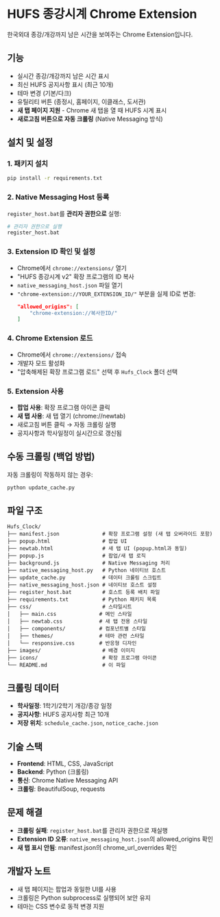 # HUFS 종강시계 Chrome Extension

한국외대 종강/개강까지 남은 시간을 보여주는 Chrome Extension입니다.

## 기능
- 실시간 종강/개강까지 남은 시간 표시
- 최신 HUFS 공지사항 표시 (최근 10개)
- 테마 변경 (기본/다크)
- 유틸리티 버튼 (종정시, 홈페이지, 이클래스, 도서관)
- **새 탭 페이지 지원** - Chrome 새 탭을 열 때 HUFS 시계 표시
- **새로고침 버튼으로 자동 크롤링** (Native Messaging 방식)

## 설치 및 설정

### 1. 패키지 설치
```bash
pip install -r requirements.txt
```

### 2. Native Messaging Host 등록
`register_host.bat`를 **관리자 권한으로** 실행:
```bash
# 관리자 권한으로 실행
register_host.bat
```

### 3. Extension ID 확인 및 설정
- Chrome에서 `chrome://extensions/` 열기
- "HUFS 종강시계 v2" 확장 프로그램의 ID 복사
- `native_messaging_host.json` 파일 열기
- `"chrome-extension://YOUR_EXTENSION_ID/"` 부분을 실제 ID로 변경:
  ```json
  "allowed_origins": [
      "chrome-extension://복사한ID/"
  ]
  ```

### 4. Chrome Extension 로드
- Chrome에서 `chrome://extensions/` 접속
- 개발자 모드 활성화
- "압축해제된 확장 프로그램 로드" 선택 후 `Hufs_Clock` 폴더 선택

### 5. Extension 사용
- **팝업 사용**: 확장 프로그램 아이콘 클릭
- **새 탭 사용**: 새 탭 열기 (chrome://newtab)
- 새로고침 버튼 클릭 → 자동 크롤링 실행
- 공지사항과 학사일정이 실시간으로 갱신됨

## 수동 크롤링 (백업 방법)
자동 크롤링이 작동하지 않는 경우:
```bash
python update_cache.py
```

## 파일 구조
```
Hufs_Clock/
├── manifest.json              # 확장 프로그램 설정 (새 탭 오버라이드 포함)
├── popup.html                 # 팝업 UI
├── newtab.html                # 새 탭 UI (popup.html과 동일)
├── popup.js                   # 팝업/새 탭 로직
├── background.js              # Native Messaging 처리
├── native_messaging_host.py   # Python 네이티브 호스트
├── update_cache.py            # 데이터 크롤링 스크립트
├── native_messaging_host.json # 네이티브 호스트 설정
├── register_host.bat          # 호스트 등록 배치 파일
├── requirements.txt           # Python 패키지 목록
├── css/                       # 스타일시트
│   ├── main.css              # 메인 스타일
│   ├── newtab.css            # 새 탭 전용 스타일
│   ├── components/           # 컴포넌트별 스타일
│   ├── themes/               # 테마 관련 스타일
│   └── responsive.css        # 반응형 디자인
├── images/                    # 배경 이미지
├── icons/                     # 확장 프로그램 아이콘
└── README.md                  # 이 파일
```

## 크롤링 데이터
- **학사일정**: 1학기/2학기 개강/종강 일정
- **공지사항**: HUFS 공지사항 최근 10개
- **저장 위치**: `schedule_cache.json`, `notice_cache.json`

## 기술 스택
- **Frontend**: HTML, CSS, JavaScript
- **Backend**: Python (크롤링)
- **통신**: Chrome Native Messaging API
- **크롤링**: BeautifulSoup, requests

## 문제 해결
- **크롤링 실패**: `register_host.bat`를 관리자 권한으로 재실행
- **Extension ID 오류**: `native_messaging_host.json`의 allowed_origins 확인
- **새 탭 표시 안됨**: manifest.json의 chrome_url_overrides 확인

## 개발자 노트
- 새 탭 페이지는 팝업과 동일한 UI를 사용
- 크롤링은 Python subprocess로 실행되어 보안 유지
- 테마는 CSS 변수로 동적 변경 지원

